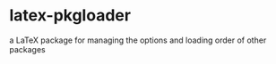 latex-pkgloader
===============

a LaTeX package for managing the options and loading order of other packages
